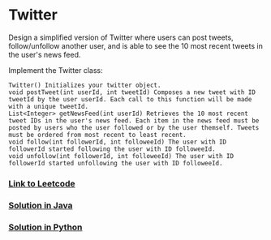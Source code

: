 # Twitter

Design a simplified version of Twitter where users can post tweets, follow/unfollow another user, and is able to see the 10 most recent tweets in the user's news feed.

Implement the Twitter class:

    Twitter() Initializes your twitter object.
    void postTweet(int userId, int tweetId) Composes a new tweet with ID tweetId by the user userId. Each call to this function will be made with a unique tweetId.
    List<Integer> getNewsFeed(int userId) Retrieves the 10 most recent tweet IDs in the user's news feed. Each item in the news feed must be posted by users who the user followed or by the user themself. Tweets must be ordered from most recent to least recent.
    void follow(int followerId, int followeeId) The user with ID followerId started following the user with ID followeeId.
    void unfollow(int followerId, int followeeId) The user with ID followerId started unfollowing the user with ID followeeId.


### [Link to Leetcode](https://leetcode.com/problems/valid-sudoku/)
### [Solution in Java](Solution.java)
### [Solution in Python](solution.py)

